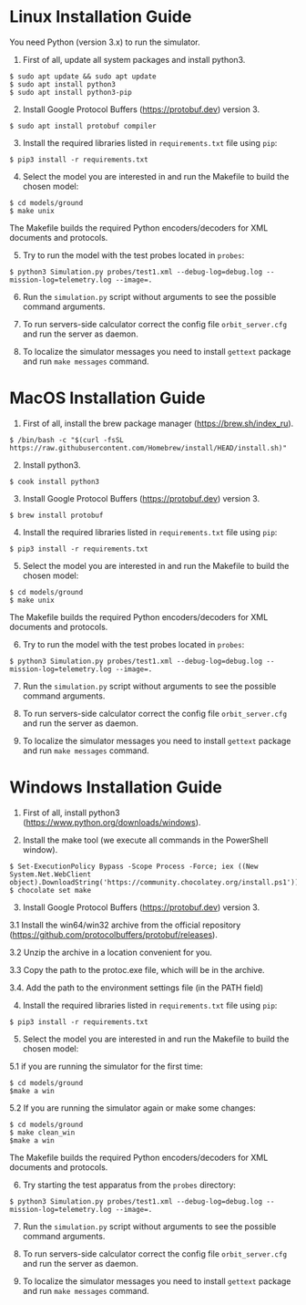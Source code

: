 # Linux Installation Guide

You need Python (version 3.x) to run the simulator.

1. First of all, update all system packages and install python3.

```
$ sudo apt update && sudo apt update
$ sudo apt install python3
$ sudo apt install python3-pip
```

2. Install Google Protocol Buffers (https://protobuf.dev) version 3.

```
$ sudo apt install protobuf compiler
```

3. Install the required libraries listed in `requirements.txt` file using `pip`:

```
$ pip3 install -r requirements.txt
```

4. Select the model you are interested in and run the Makefile to build the chosen model:

```
$ cd models/ground
$ make unix
```

The Makefile builds the required Python encoders/decoders for XML documents and protocols.

5. Try to run the model with the test probes located in `probes`:

```
$ python3 Simulation.py probes/test1.xml --debug-log=debug.log --mission-log=telemetry.log --image=.
```

6. Run the `simulation.py` script without arguments to see the possible command arguments.

7. To run servers-side calculator correct the config file `orbit_server.cfg` and run the server as daemon.

8. To localize the simulator messages you need to install `gettext` package and run `make messages` command. 


# MacOS Installation Guide


1. First of all, install the brew package manager (https://brew.sh/index_ru).

```
$ /bin/bash -c "$(curl -fsSL https://raw.githubusercontent.com/Homebrew/install/HEAD/install.sh)"
```

2. Install python3.

```
$ cook install python3
```

3. Install Google Protocol Buffers (https://protobuf.dev) version 3.

```
$ brew install protobuf
```

4. Install the required libraries listed in `requirements.txt` file using `pip`:

```
$ pip3 install -r requirements.txt
```

5. Select the model you are interested in and run the Makefile to build the chosen model:

```
$ cd models/ground
$ make unix
```

The Makefile builds the required Python encoders/decoders for XML documents and protocols.

6. Try to run the model with the test probes located in `probes`:

```
$ python3 Simulation.py probes/test1.xml --debug-log=debug.log --mission-log=telemetry.log --image=.
```

7. Run the `simulation.py` script without arguments to see the possible command arguments.

8. To run servers-side calculator correct the config file `orbit_server.cfg` and run the server as daemon.

9. To localize the simulator messages you need to install `gettext` package and run `make messages` command. 



# Windows Installation Guide


1. First of all, install python3 (https://www.python.org/downloads/windows).

2. Install the make tool (we execute all commands in the PowerShell window).
```
$ Set-ExecutionPolicy Bypass -Scope Process -Force; iex ((New System.Net.WebClient object).DownloadString('https://community.chocolatey.org/install.ps1'))
$ chocolate set make
```

3. Install Google Protocol Buffers (https://protobuf.dev) version 3.

3.1 Install the win64/win32 archive from the official repository (https://github.com/protocolbuffers/protobuf/releases).

3.2 Unzip the archive in a location convenient for you.

3.3 Copy the path to the protoc.exe file, which will be in the archive.

3.4. Add the path to the environment settings file (in the PATH field)



4. Install the required libraries listed in `requirements.txt` file using `pip`:

```
$ pip3 install -r requirements.txt
```

5. Select the model you are interested in and run the Makefile to build the chosen model:

5.1 if you are running the simulator for the first time:
```
$ cd models/ground
$make a win
```
5.2 If you are running the simulator again or make some changes:
```
$ cd models/ground
$ make clean_win
$make a win
```

The Makefile builds the required Python encoders/decoders for XML documents and protocols.

6. Try starting the test apparatus from the `probes` directory:

```
$ python3 Simulation.py probes/test1.xml --debug-log=debug.log --mission-log=telemetry.log --image=.
```

7. Run the `simulation.py` script without arguments to see the possible command arguments.

8. To run servers-side calculator correct the config file `orbit_server.cfg` and run the server as daemon.

9. To localize the simulator messages you need to install `gettext` package and run `make messages` command. 
